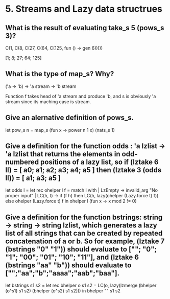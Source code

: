 # 5. Streams and Lazy data structrues

## What is the result of evaluating take_s 5 (pows_s 3)?

C(1, C(8, C(27, C(64, C(125, fun () -> gen 6)))))

[1; 8; 27; 64; 125]

## What is the type of map_s? Why?

('a -> 'b) -> 'a stream -> 'b stream

Function f takes head of 'a stream and produce 'b, and s is obviously 'a stream since its maching case is stream.

## Give an alernative definition of pows_s.

let pow_s n = map_s (fun x -> power n 1 x) (nats_s 1)

## Give a definition for the function odds : 'a lzlist -> 'a lzlist that returns the elements in odd-numbered positions of a lazy list, so if (lztake 6 ll) = [ a0; a1; a2; a3; a4; a5 ] then (lztake 3 (odds ll)) = [ a1; a3; a5 ]

let odds l = let rec ohelper l f = match l with
| LzEmpty -> invalid_arg "No proper input"
| LC(h, t) -> if (f h) then LC(h, lazy(ohelper (Lazy.force t) f)) else ohelper (Lazy.force t) f 
in ohelper l (fun x -> x mod 2 != 0)

## Give a definition for the function bstrings: string -> string -> string lzlist, which generates a lazy list of all strings that can be created by repeated concatenation of a or b. So for example, (lztake 7 (bstrings "0" "1")) should evaluate to [""; "0"; "1"; "00"; "01"; "10"; "11"], and (lztake 6 (bstrings "aa" "b")) should evaluate to ["";"aa";"b";"aaaa";"aab";"baa"].

let bstrings s1 s2 = let rec bhelper o s1 s2 = LC(o, lazy(lzmerge (bhelper (o^s1) s1 s2) (bhelper (o^s2) s1 s2))) in bhelper "" s1 s2  